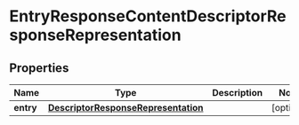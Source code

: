 
# EntryResponseContentDescriptorResponseRepresentation

## Properties
Name | Type | Description | Notes
------------ | ------------- | ------------- | -------------
**entry** | [**DescriptorResponseRepresentation**](DescriptorResponseRepresentation.md) |  |  [optional]



